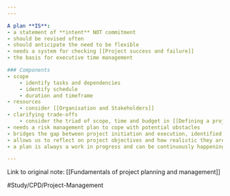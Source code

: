 ```yaml
---
---

A plan **IS**:
- a statement of **intent** NOT commitment
- should be revised often
- should anticipate the need to be flexible
- needs a system for checking [[Project success and failure]]
- the basis for executive time management

### Components
- scope
	- identify tasks and dependencies
	- identify schedule
	- duration and timeframe
- resources
	- consider [[Organisation and Stakeholders]]
- clarifying trade-offs
	- consider the triad of scope, time and budget in [[Defining a project]]
- needs a risk management plan to cope with potential obstacles
- bridges the gap between project initiation and execution, identified in [[Project Life-Cycle]]
- allows us to reflect on project objectives and how realistic they are
- a plan is always a work in progress and can be continuously happening, even during the execution phase

---
```

Link to original note:
[[Fundamentals of project planning and management]]

#Study/CPD/Project-Management 